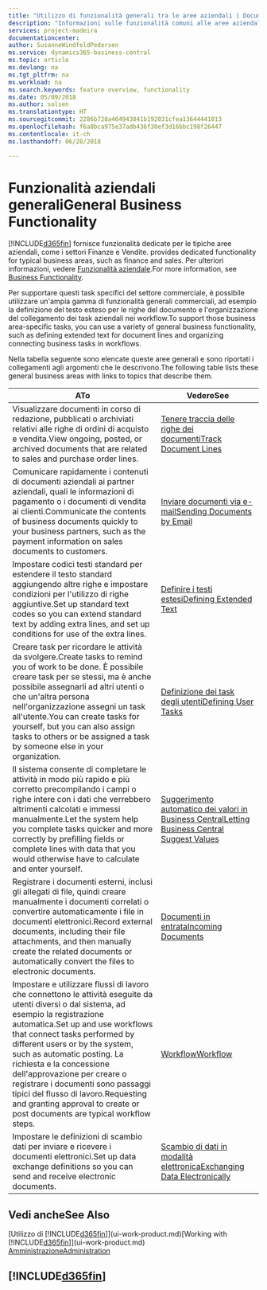 ```yaml
---
title: "Utilizzo di funzionalità generali tra le aree aziendali | Documenti Microsoft"
description: "Informazioni sulle funzionalità comuni alle aree aziendali in Business Central."
services: project-madeira
documentationcenter: 
author: SusanneWindfeldPedersen
ms.service: dynamics365-business-central
ms.topic: article
ms.devlang: na
ms.tgt_pltfrm: na
ms.workload: na
ms.search.keywords: feature overview, functionality
ms.date: 05/09/2018
ms.author: solsen
ms.translationtype: HT
ms.sourcegitcommit: 2286b728a464943841b192031cfea13644441013
ms.openlocfilehash: f6a8bca975e37adb436f30ef3d16bbc198f26447
ms.contentlocale: it-ch
ms.lasthandoff: 06/28/2018

---
```

# <a name="general-business-functionality"></a><span data-ttu-id="f7859-103">Funzionalità aziendali generali</span><span class="sxs-lookup"><span data-stu-id="f7859-103">General Business Functionality</span></span>
[!INCLUDE[d365fin](includes/d365fin_md.md)]<span data-ttu-id="f7859-104"> fornisce funzionalità dedicate per le tipiche aree aziendali, come i settori Finanze e Vendite.</span><span class="sxs-lookup"><span data-stu-id="f7859-104"> provides dedicated functionality for typical business areas, such as finance and sales.</span></span> <span data-ttu-id="f7859-105">Per ulteriori informazioni, vedere [Funzionalità aziendale](across-business-functionality.md).</span><span class="sxs-lookup"><span data-stu-id="f7859-105">For more information, see [Business Functionality](across-business-functionality.md).</span></span>

<span data-ttu-id="f7859-106">Per supportare questi task specifici del settore commerciale, è possibile utilizzare un'ampia gamma di funzionalità generali commerciali, ad esempio la definizione del testo esteso per le righe del documento e l'organizzazione del collegamento dei task aziendali nei workflow.</span><span class="sxs-lookup"><span data-stu-id="f7859-106">To support those business area-specific tasks, you can use a variety of general business functionality, such as defining extended text for document lines and organizing connecting business tasks in workflows.</span></span>

<span data-ttu-id="f7859-107">Nella tabella seguente sono elencate queste aree generali e sono riportati i collegamenti agli argomenti che le descrivono.</span><span class="sxs-lookup"><span data-stu-id="f7859-107">The following table lists these general business areas with links to topics that describe them.</span></span>

| <span data-ttu-id="f7859-108">A</span><span class="sxs-lookup"><span data-stu-id="f7859-108">To</span></span> | <span data-ttu-id="f7859-109">Vedere</span><span class="sxs-lookup"><span data-stu-id="f7859-109">See</span></span> |
| --- | --- |
|<span data-ttu-id="f7859-110">Visualizzare documenti in corso di redazione, pubblicati o archiviati relativi alle righe di ordini di acquisto e vendita.</span><span class="sxs-lookup"><span data-stu-id="f7859-110">View ongoing, posted, or archived documents that are related to sales and purchase order lines.</span></span>|[<span data-ttu-id="f7859-111">Tenere traccia delle righe dei documenti</span><span class="sxs-lookup"><span data-stu-id="f7859-111">Track Document Lines</span></span>](across-how-to-track-document-lines.md)|
| <span data-ttu-id="f7859-112">Comunicare rapidamente i contenuti di documenti aziendali ai partner aziendali, quali le informazioni di pagamento o i documenti di vendita ai clienti.</span><span class="sxs-lookup"><span data-stu-id="f7859-112">Communicate the contents of business documents quickly to your business partners, such as the payment information on sales documents to customers.</span></span> |[<span data-ttu-id="f7859-113">Inviare documenti via e-mail</span><span class="sxs-lookup"><span data-stu-id="f7859-113">Sending Documents by Email</span></span>](ui-how-send-documents-email.md) |
| <span data-ttu-id="f7859-114">Impostare codici testi standard per estendere il testo standard aggiungendo altre righe e impostare condizioni per l'utilizzo di righe aggiuntive.</span><span class="sxs-lookup"><span data-stu-id="f7859-114">Set up standard text codes so you can extend standard text by adding extra lines, and set up conditions for use of the extra lines.</span></span> |[<span data-ttu-id="f7859-115">Definire i testi estesi</span><span class="sxs-lookup"><span data-stu-id="f7859-115">Defining Extended Text</span></span>](ui-how-define-ext-text.md) |
|<span data-ttu-id="f7859-116">Creare task per ricordare le attività da svolgere.</span><span class="sxs-lookup"><span data-stu-id="f7859-116">Create tasks to remind you of work to be done.</span></span> <span data-ttu-id="f7859-117">È possibile creare task per se stessi, ma è anche possibile assegnarli ad altri utenti o che un'altra persona nell'organizzazione assegni un task all'utente.</span><span class="sxs-lookup"><span data-stu-id="f7859-117">You can create tasks for yourself, but you can also assign tasks to others or be assigned a task by someone else in your organization.</span></span>|[<span data-ttu-id="f7859-118">Definizione dei task degli utenti</span><span class="sxs-lookup"><span data-stu-id="f7859-118">Defining User Tasks</span></span>](across-user-tasks.md)|
|<span data-ttu-id="f7859-119">Il sistema consente di completare le attività in modo più rapido e più corretto precompilando i campi o righe intere con i dati che verrebbero altrimenti calcolati e immessi manualmente.</span><span class="sxs-lookup"><span data-stu-id="f7859-119">Let the system help you complete tasks quicker and more correctly by prefilling fields or complete lines with data that you would otherwise have to calculate and enter yourself.</span></span>|[<span data-ttu-id="f7859-120">Suggerimento automatico dei valori in Business Central</span><span class="sxs-lookup"><span data-stu-id="f7859-120">Letting Business Central Suggest Values</span></span>](ui-let-system-suggest-values.md)|
|<span data-ttu-id="f7859-121">Registrare i documenti esterni, inclusi gli allegati di file, quindi creare manualmente i documenti correlati o convertire automaticamente i file in documenti elettronici.</span><span class="sxs-lookup"><span data-stu-id="f7859-121">Record external documents, including their file attachments, and then manually create the related documents or automatically convert the files to electronic documents.</span></span>|[<span data-ttu-id="f7859-122">Documenti in entrata</span><span class="sxs-lookup"><span data-stu-id="f7859-122">Incoming Documents</span></span>](across-income-documents.md)|
|<span data-ttu-id="f7859-123">Impostare e utilizzare flussi di lavoro che connettono le attività eseguite da utenti diversi o dal sistema, ad esempio la registrazione automatica.</span><span class="sxs-lookup"><span data-stu-id="f7859-123">Set up and use workflows that connect tasks performed by different users or by the system, such as automatic posting.</span></span> <span data-ttu-id="f7859-124">La richiesta e la concessione dell'approvazione per creare o registrare i documenti sono passaggi tipici del flusso di lavoro.</span><span class="sxs-lookup"><span data-stu-id="f7859-124">Requesting and granting approval to create or post documents are typical workflow steps.</span></span>|[<span data-ttu-id="f7859-125">Workflow</span><span class="sxs-lookup"><span data-stu-id="f7859-125">Workflow</span></span>](across-workflow.md)|
| <span data-ttu-id="f7859-126">Impostare le definizioni di scambio dati per inviare e ricevere i documenti elettronici.</span><span class="sxs-lookup"><span data-stu-id="f7859-126">Set up data exchange definitions so you can send and receive electronic documents.</span></span> |[<span data-ttu-id="f7859-127">Scambio di dati in modalità elettronica</span><span class="sxs-lookup"><span data-stu-id="f7859-127">Exchanging Data Electronically</span></span>](across-data-exchange.md) |

## <a name="see-also"></a><span data-ttu-id="f7859-128">Vedi anche</span><span class="sxs-lookup"><span data-stu-id="f7859-128">See Also</span></span>
<span data-ttu-id="f7859-129">[Utilizzo di [!INCLUDE[d365fin](includes/d365fin_md.md)]](ui-work-product.md)</span><span class="sxs-lookup"><span data-stu-id="f7859-129">[Working with [!INCLUDE[d365fin](includes/d365fin_md.md)]](ui-work-product.md)</span></span>  
[<span data-ttu-id="f7859-130">Amministrazione</span><span class="sxs-lookup"><span data-stu-id="f7859-130">Administration</span></span>](admin-setup-and-administration.md)

## [!INCLUDE[d365fin](includes/free_trial_md.md)]  
 

